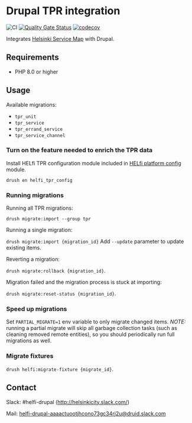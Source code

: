 # Drupal TPR integration

![CI](https://github.com/City-of-Helsinki/drupal-module-helfi-tpr/workflows/CI/badge.svg)
[![Quality Gate Status](https://sonarcloud.io/api/project_badges/measure?project=City-of-Helsinki_drupal-module-helfi-tpr&metric=alert_status)](https://sonarcloud.io/summary/new_code?id=City-of-Helsinki_drupal-module-helfi-tpr)
[![codecov](https://codecov.io/gh/City-of-Helsinki/drupal-module-helfi-tpr/branch/main/graph/badge.svg?token=10D01ZY22M)](https://codecov.io/gh/City-of-Helsinki/drupal-module-helfi-tpr)

Integrates [Helsinki Service Map](https://www.hel.fi/palvelukarttaws/restpages/ver4_en.html) with Drupal.

## Requirements

- PHP 8.0 or higher

## Usage

Available migrations:

- `tpr_unit`
- `tpr_service`
- `tpr_errand_service`
- `tpr_service_channel`

### Turn on the feature needed to enrich the TPR data

Install HELfi TPR configuration module included in [HELfi platform config](https://github.com/City-of-Helsinki/drupal-helfi-platform-config) module.

`drush en helfi_tpr_config`

### Running migrations

Running all TPR migrations:

`drush migrate:import --group tpr`

Running a single migration:

`drush migrate:import {migration_id}` Add `--update` parameter to update existing items.

Reverting a migration:

`drush migrate:rollback {migration_id}`.

Migration failed and the migration process is stuck at importing:

`drush migrate:reset-status {migration_id}`.

### Speed up migrations

Set `PARTIAL_MIGRATE=1` env variable to only migrate changed items. *NOTE:* running a partial migrate will skip
all garbage collection tasks (such as cleaning removed remote entities), so you should periodically run full migrations as well.

### Migrate fixtures

`drush helfi:migrate-fixture {migrate_id}`.

## Contact

Slack: #helfi-drupal (http://helsinkicity.slack.com/)

Mail: helfi-drupal-aaaactuootjhcono73gc34rj2u@druid.slack.com
